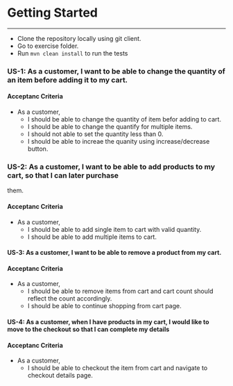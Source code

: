 # Getting Started
-----------------
- Clone the repository locally using git client.
- Go to exercise folder.
- Run `mvn clean install` to run the tests

### US-1: As a customer, I want to be able to change the quantity of an item before adding it to my cart.
#### Acceptanc Criteria
   - As a customer,
     - I should be able to change the quantity of item befor adding to cart.
     - I should be able to change the quantify for multiple items.
     - I should not able to set the quantity less than 0.
     - I should be able to increae the quanity using increase/decrease button.
     
### US-2: As a customer, I want to be able to add products to my cart, so that I can later purchase
them.
#### Acceptanc Criteria
 - As a customer,
     - I should be able to add single item to cart with valid quantity.
     - I should be able to add multiple items to cart.

#### US-3: As a customer, I want to be able to remove a product from my cart.
#### Acceptanc Criteria

- As a customer,
     - I should be able to remove items from cart and cart count should reflect the count accordingly.
     - I should be able to continue shopping from cart page.
     
 #### US-4: As a customer, when I have products in my cart, I would like to move to the checkout so that I can complete my details
 #### Acceptanc Criteria
 
 - As a customer,
     - I should be able to checkout the item from cart and navigate to checkout details page.
